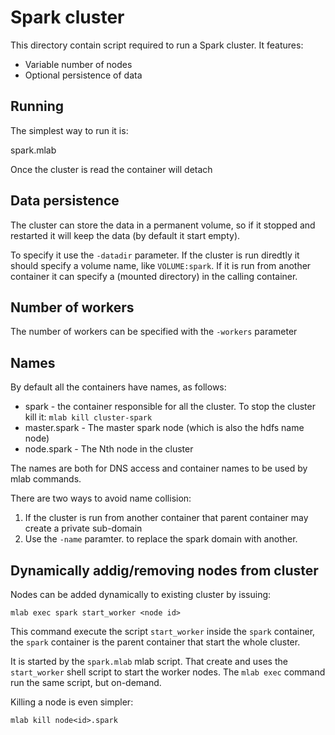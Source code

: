 Spark cluster
=============

This directory contain script required to run a Spark cluster. It features:

 * Variable number of nodes
 * Optional persistence of data

## Running

The simplest way to run it is:

   spark.mlab

Once the cluster is read the container will detach

## Data persistence

The cluster can store the data in a permanent volume, so if it stopped and restarted it will keep the data
(by default it start empty).

To specify it use the `-datadir` parameter. If the cluster is run diredtly it should specify a volume name,
like `VOLUME:spark`. If it is run from another container it can specify a (mounted directory) in the calling container.

## Number of workers

The number of workers can be specified with the `-workers` parameter

## Names

By default all the containers have names, as follows:

* spark - the container responsible for all the cluster. To stop the cluster kill it: `mlab kill cluster-spark`
* master.spark - The master spark node (which is also the hdfs name node)
* node<N>.spark - The Nth node in the cluster

The names are both for DNS access and container names to be used by mlab commands.

There are two ways to avoid name collision:

1. If the cluster is run from another container that parent container may create a private sub-domain
2. Use the `-name` paramter. to replace the spark domain with another.

## Dynamically addig/removing nodes from cluster

Nodes can be added dynamically to existing cluster by issuing:

```
mlab exec spark start_worker <node id>
```

This command execute the script `start_worker` inside the `spark` container,
the `spark` container is the parent container that start the whole cluster.

It is started by the `spark.mlab` mlab script. That create and uses the `start_worker`
shell script to start the worker nodes. The `mlab exec` command run the same script, but on-demand.

Killing a node is even simpler:

```
mlab kill node<id>.spark
```
